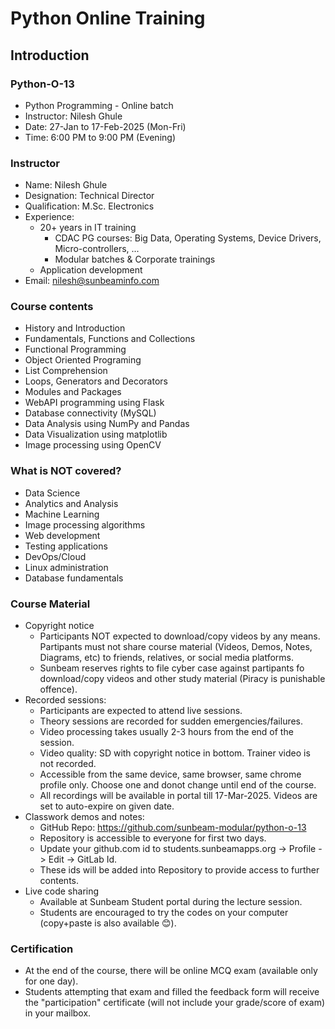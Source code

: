 # Python Online Training

## Introduction

### Python-O-13
* Python Programming - Online batch
* Instructor: Nilesh Ghule
* Date: 27-Jan to 17-Feb-2025 (Mon-Fri)
* Time: 6:00 PM to 9:00 PM (Evening)

### Instructor
* Name: Nilesh Ghule
* Designation: Technical Director
* Qualification: M.Sc. Electronics
* Experience:
    * 20+ years in IT training
        * CDAC PG courses: Big Data, Operating Systems, Device Drivers, Micro-controllers, ...
        * Modular batches & Corporate trainings
    * Application development
* Email: nilesh@sunbeaminfo.com

### Course contents
* History and Introduction
* Fundamentals, Functions and Collections
* Functional Programming
* Object Oriented Programing
* List Comprehension
* Loops, Generators and Decorators 
* Modules and Packages
* WebAPI programming using Flask
* Database connectivity (MySQL)
* Data Analysis using NumPy and Pandas
* Data Visualization using matplotlib
* Image processing using OpenCV

### What is NOT covered?
* Data Science
* Analytics and Analysis
* Machine Learning
* Image processing algorithms
* Web development
* Testing applications
* DevOps/Cloud
* Linux administration
* Database fundamentals

### Course Material
* Copyright notice
    * Participants NOT expected to download/copy videos by any means. Partipants must not share course material (Videos, Demos, Notes, Diagrams, etc) to friends, relatives, or social media platforms.
    * Sunbeam reserves rights to file cyber case against partipants fo download/copy videos and other study material (Piracy is punishable offence).
* Recorded sessions:
    * Participants are expected to attend live sessions.
    * Theory sessions are recorded for sudden emergencies/failures.
    * Video processing takes usually 2-3 hours from the end of the session.
    * Video quality: SD with copyright notice in bottom. Trainer video is not recorded.
    * Accessible from the same device, same browser, same chrome profile only. Choose one and donot change until end of the course.
    * All recordings will be available in portal till 17-Mar-2025. Videos are set to auto-expire on given date.
* Classwork demos and notes:
    * GitHub Repo: https://github.com/sunbeam-modular/python-o-13
    * Repository is accessible to everyone for first two days.
    * Update your github.com id to students.sunbeamapps.org -> Profile -> Edit -> GitLab Id.
    * These ids will be added into Repository to provide access to further contents.
* Live code sharing
    * Available at Sunbeam Student portal during the lecture session.
    * Students are encouraged to try the codes on your computer (copy+paste is also available 😊).

### Certification
* At the end of the course, there will be online MCQ exam (available only for one day).
* Students attempting that exam and filled the feedback form will receive the "participation" certificate (will not include your grade/score of exam) in your mailbox.
